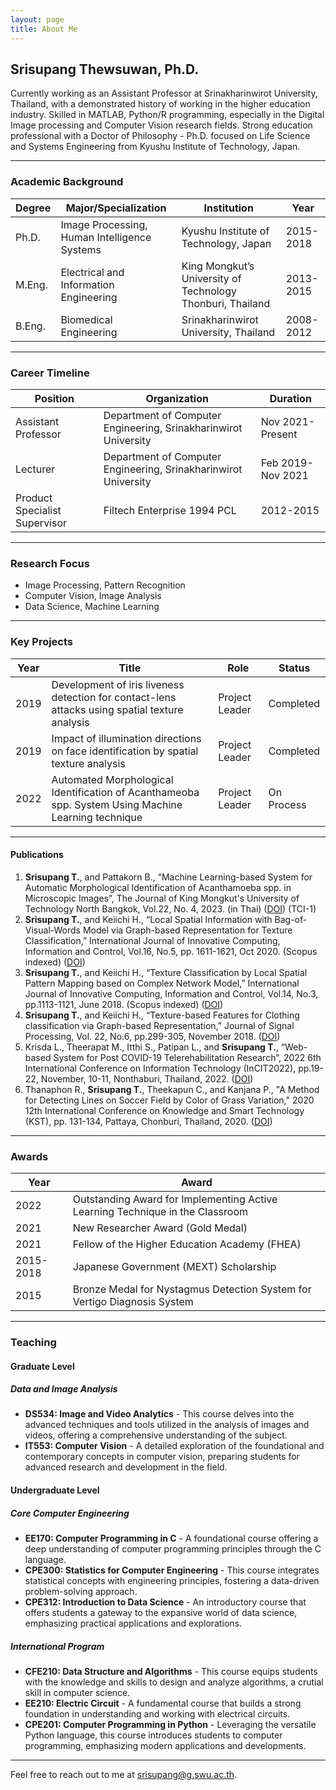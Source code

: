 ```yaml
---
layout: page
title: About Me
---
```

## Srisupang Thewsuwan, Ph.D.
<p class="message">
  Currently working as an Assistant Professor at Srinakharinwirot University, Thailand, with a demonstrated history of working in the higher education industry. Skilled in MATLAB, Python/R programming, especially in the Digital Image processing and Computer Vision research fields. Strong education professional with a Doctor of Philosophy - Ph.D. focused on Life Science and Systems Engineering from Kyushu Institute of Technology, Japan.
</p>

---

### Academic Background

| Degree   | Major/Specialization                         | Institution                                           | Year       |
|----------|----------------------------------------------|--------------------------------------------------------|------------|
| Ph.D.    | Image Processing, Human Intelligence Systems | Kyushu Institute of Technology, Japan                 | 2015-2018  |
| M.Eng.   | Electrical and Information Engineering       | King Mongkut’s University of Technology Thonburi, Thailand | 2013-2015  |
| B.Eng.   | Biomedical Engineering                       | Srinakharinwirot University, Thailand                 | 2008-2012  |

---

### Career Timeline

| Position                     | Organization                              | Duration        |
|------------------------------|-------------------------------------------|-----------------|
| Assistant Professor          | Department of Computer Engineering, Srinakharinwirot University | Nov 2021-Present |
| Lecturer                     | Department of Computer Engineering, Srinakharinwirot University | Feb 2019-Nov 2021 |
| Product Specialist Supervisor| Filtech Enterprise 1994 PCL               | 2012-2015       |
---

### Research Focus

- Image Processing, Pattern Recognition
- Computer Vision, Image Analysis
- Data Science, Machine Learning

---

### Key Projects

| Year  | Title                                                                 | Role          | Status    |
|-------|-----------------------------------------------------------------------|---------------|-----------|
| 2019  | Development of iris liveness detection for contact-lens attacks using spatial texture analysis | Project Leader | Completed |
| 2019  | Impact of illumination directions on face identification by spatial texture analysis | Project Leader | Completed |
| 2022  | Automated Morphological Identification of Acanthameoba spp. System Using Machine Learning technique | Project Leader | On Process |

---

#### Publications

1. **Srisupang T.**, and Pattakorn B., “Machine Learning-based System for Automatic Morphological Identification of Acanthamoeba spp. in Microscopic Images”, The Journal of King Mongkut's University of Technology North Bangkok, Vol.22, No. 4, 2023. (in Thai) ([DOI](http://dx.doi.org/10.14416/j.kmutnb.2022.09.014)) (TCI-1)
2. **Srisupang T.**, and Keiichi H., “Local Spatial Information with Bag-of-Visual-Words Model via Graph-based Representation for Texture Classification,” International Journal of Innovative Computing, Information and Control, Vol.16, No.5, pp. 1611-1621, Oct 2020. (Scopus indexed) ([DOI](https://doi.org/10.24507/ijicic.16.05.1611))
3. **Srisupang T.**, and Keiichi H., “Texture Classification by Local Spatial Pattern Mapping based on Complex Network Model,” International Journal of Innovative Computing, Information and Control, Vol.14, No.3, pp.1113-1121, June 2018. (Scopus indexed) ([DOI](https://doi.org/10.24507/ijicic.14.03.1113))
4. **Srisupang T.**, and Keiichi H., “Texture-based Features for Clothing classification via Graph-based Representation,” Journal of Signal Processing, Vol. 22, No.6, pp.299-305, November 2018. ([DOI](https://doi.org/10.2299/jsp.22.299))
5. Krisda L., Theerapat M., Itthi S., Patipan L., and **Srisupang T.**, “Web-based System for Post COVID-19 Telerehabilitation Research”, 2022 6th International Conference on Information Technology (InCIT2022), pp.19-22, November, 10-11, Nonthaburi, Thailand, 2022. ([DOI](https://doi.org/10.1109/InCIT56086.2022.10067777))
6. Thanaphon R., **Srisupang T.**, Theekapun C., and Kanjana P., "A Method for Detecting Lines on Soccer Field by Color of Grass Variation," 2020 12th International Conference on Knowledge and Smart Technology (KST), pp. 131-134, Pattaya, Chonburi, Thailand, 2020. ([DOI](https://doi.org/10.1109/KST48564.2020.9059550))

---

### Awards

| Year  | Award                                                                 |
|-------|-----------------------------------------------------------------------|
| 2022  | Outstanding Award for Implementing Active Learning Technique in the Classroom |
| 2021  | New Researcher Award (Gold Medal)                                     |
| 2021  | Fellow of the Higher Education Academy (FHEA)                         |
| 2015-2018 | Japanese Government (MEXT) Scholarship                             |
| 2015  | Bronze Medal for Nystagmus Detection System for Vertigo Diagnosis System |

---

### Teaching

#### **Graduate Level**

##### **Data and Image Analysis**

- **DS534: Image and Video Analytics** - This course delves into the advanced techniques and tools utilized in the analysis of images and videos, offering a comprehensive understanding of the subject.
- **IT553: Computer Vision** - A detailed exploration of the foundational and contemporary concepts in computer vision, preparing students for advanced research and development in the field.

#### **Undergraduate Level**

##### **Core Computer Engineering**

- **EE170: Computer Programming in C** - A foundational course offering a deep understanding of computer programming principles through the C language.
- **CPE300: Statistics for Computer Engineering** - This course integrates statistical concepts with engineering principles, fostering a data-driven problem-solving approach.
- **CPE312: Introduction to Data Science** - An introductory course that offers students a gateway to the expansive world of data science, emphasizing practical applications and explorations.

##### **International Program**

- **CFE210: Data Structure and Algorithms** - This course equips students with the knowledge and skills to design and analyze algorithms, a crutial skill in computer science.
- **EE210: Electric Circuit** - A fundamental course that builds a strong foundation in understanding and working with electrical circuits.
- **CPE201: Computer Programming in Python** - Leveraging the versatile Python language, this course introduces students to computer programming, emphasizing modern applications and developments.

---

Feel free to reach out to me at [srisupang@g.swu.ac.th](mailto:srisupang@g.swu.ac.th).
